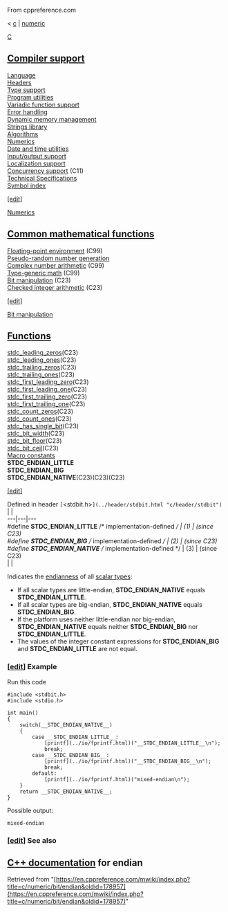 From cppreference.com

< [c](../../c.html "c")‎ | [numeric](../numeric.html "c/numeric")

[ C](../../c.html "c")

[Compiler support](../compiler_support.html "c/compiler support")  
---  
[Language](../language.html "c/language")  
[Headers](../header.html "c/header")  
[Type support](../types.html "c/types")  
[Program utilities](../program.html "c/program")  
[Variadic function support](../variadic.html "c/variadic")  
[Error handling](../error.html "c/error")  
[Dynamic memory management](../memory.html "c/memory")  
[Strings library](../string.html "c/string")  
[Algorithms](../algorithm.html "c/algorithm")  
[Numerics](../numeric.html "c/numeric")  
[Date and time utilities](../chrono.html "c/chrono")  
[Input/output support](../io.html "c/io")  
[Localization support](../locale.html "c/locale")  
[Concurrency support](../thread.html "c/thread") (C11)  
[Technical Specifications](../experimental.html "c/experimental")  
[Symbol index](../index.html "c/symbol index")  
  
[[edit]](https://en.cppreference.com/mwiki/index.php?title=Template:c/navbar_content&action=edit)

[ Numerics](../numeric.html "c/numeric")

[Common mathematical functions](math.html "c/numeric/math")  
---  
[Floating-point environment](fenv.html "c/numeric/fenv") (C99)  
[Pseudo-random number generation](random.html "c/numeric/random")  
[Complex number arithmetic](complex.html "c/numeric/complex") (C99)  
[Type-generic math](tgmath.html "c/numeric/tgmath") (C99)  
[Bit manipulation](../numeric.html#Bit_manipulation "c/numeric") (C23)  
[Checked integer arithmetic](../numeric.html#Checked_integer_arithmetic "c/numeric") (C23)  
  
[[edit]](https://en.cppreference.com/mwiki/index.php?title=Template:c/numeric/navbar_content&action=edit)

[Bit manipulation](../numeric.html#Bit_manipulation_.28since_C23.29 "c/numeric")

[Functions](bit_manip.html#Functions "c/numeric/bit manip")  
---  
[stdc_leading_zeros](bit/stdc_leading_zeros.html "c/numeric/bit/stdc leading zeros")(C23)  
[stdc_leading_ones](https://en.cppreference.com/mwiki/index.php?title=c/numeric/bit/stdc_leading_ones&action=edit&redlink=1 "c/numeric/bit/stdc leading ones \(page does not exist\)")(C23)  
[stdc_trailing_zeros](https://en.cppreference.com/mwiki/index.php?title=c/numeric/bit/stdc_trailing_zeros&action=edit&redlink=1 "c/numeric/bit/stdc trailing zeros \(page does not exist\)")(C23)  
[stdc_trailing_ones](https://en.cppreference.com/mwiki/index.php?title=c/numeric/bit/stdc_trailing_ones&action=edit&redlink=1 "c/numeric/bit/stdc trailing ones \(page does not exist\)")(C23)  
[stdc_first_leading_zero](https://en.cppreference.com/mwiki/index.php?title=c/numeric/bit/stdc_first_leading_zero&action=edit&redlink=1 "c/numeric/bit/stdc first leading zero \(page does not exist\)")(C23)  
[stdc_first_leading_one](https://en.cppreference.com/mwiki/index.php?title=c/numeric/bit/stdc_first_leading_one&action=edit&redlink=1 "c/numeric/bit/stdc first leading one \(page does not exist\)")(C23)  
[stdc_first_trailing_zero](https://en.cppreference.com/mwiki/index.php?title=c/numeric/bit/stdc_first_trailing_zero&action=edit&redlink=1 "c/numeric/bit/stdc first trailing zero \(page does not exist\)")(C23)  
[stdc_first_trailing_one](https://en.cppreference.com/mwiki/index.php?title=c/numeric/bit/stdc_first_trailing_one&action=edit&redlink=1 "c/numeric/bit/stdc first trailing one \(page does not exist\)")(C23)  
[stdc_count_zeros](https://en.cppreference.com/mwiki/index.php?title=c/numeric/bit/stdc_count_zeros&action=edit&redlink=1 "c/numeric/bit/stdc count zeros \(page does not exist\)")(C23)  
[stdc_count_ones](https://en.cppreference.com/mwiki/index.php?title=c/numeric/bit/stdc_count_ones&action=edit&redlink=1 "c/numeric/bit/stdc count ones \(page does not exist\)")(C23)  
[stdc_has_single_bit](https://en.cppreference.com/mwiki/index.php?title=c/numeric/bit/stdc_has_single_bit&action=edit&redlink=1 "c/numeric/bit/stdc has single bit \(page does not exist\)")(C23)  
[stdc_bit_width](https://en.cppreference.com/mwiki/index.php?title=c/numeric/bit/stdc_bit_width&action=edit&redlink=1 "c/numeric/bit/stdc bit width \(page does not exist\)")(C23)  
[stdc_bit_floor](https://en.cppreference.com/mwiki/index.php?title=c/numeric/bit/stdc_bit_floor&action=edit&redlink=1 "c/numeric/bit/stdc bit floor \(page does not exist\)")(C23)  
[stdc_bit_ceil](https://en.cppreference.com/mwiki/index.php?title=c/numeric/bit/stdc_bit_ceil&action=edit&redlink=1 "c/numeric/bit/stdc bit ceil \(page does not exist\)")(C23)  
[Macro constants](bit_manip.html#Macro_constants "c/numeric/bit manip")  
**__STDC_ENDIAN_LITTLE__  
__STDC_ENDIAN_BIG__  
__STDC_ENDIAN_NATIVE__**(C23)(C23)(C23)  
  
[[edit]](https://en.cppreference.com/mwiki/index.php?title=Template:c/numeric/bit/navbar_content&action=edit)

Defined in header `[`<stdbit.h>`](../header/stdbit.html "c/header/stdbit")` |  |   
---|---|---  
#define __STDC_ENDIAN_LITTLE__ /* implementation-defined */ |  (1)  |  (since C23)  
#define __STDC_ENDIAN_BIG__ /* implementation-defined */ |  (2)  |  (since C23)  
#define __STDC_ENDIAN_NATIVE__ /* implementation-defined */ |  (3)  |  (since C23)  
| |   
  
Indicates the [endianness](https://en.wikipedia.org/wiki/Endianness#Overview "enwiki:Endianness") of all [scalar types](../../cpp/language/type-id.html "cpp/language/type"): 

  * If all scalar types are little-endian, __STDC_ENDIAN_NATIVE__ equals __STDC_ENDIAN_LITTLE__. 
  * If all scalar types are big-endian, __STDC_ENDIAN_NATIVE__ equals __STDC_ENDIAN_BIG__. 
  * If the platform uses neither little-endian nor big-endian, __STDC_ENDIAN_NATIVE__ equals neither __STDC_ENDIAN_BIG__ nor __STDC_ENDIAN_LITTLE__. 
  * The values of the integer constant expressions for __STDC_ENDIAN_BIG__ and __STDC_ENDIAN_LITTLE__ are not equal. 



### [[edit](https://en.cppreference.com/mwiki/index.php?title=c/numeric/bit/endian&action=edit&section=1 "Edit section: Example")] Example

Run this code
    
    
    #include <stdbit.h>
    #include <stdio.h>
     
    int main()
    {
        switch(__STDC_ENDIAN_NATIVE__)
        {
            case __STDC_ENDIAN_LITTLE__:
                [printf](../io/fprintf.html)("__STDC_ENDIAN_LITTLE__\n");
                break;
            case __STDC_ENDIAN_BIG__:
                [printf](../io/fprintf.html)("__STDC_ENDIAN_BIG__\n");
                break;
            default:
                [printf](../io/fprintf.html)("mixed-endian\n");
        }
        return __STDC_ENDIAN_NATIVE__;
    }

Possible output: 
    
    
    mixed-endian

### [[edit](https://en.cppreference.com/mwiki/index.php?title=c/numeric/bit/endian&action=edit&section=2 "Edit section: See also")] See also

[C++ documentation](../../cpp/types/endian.html "cpp/types/endian") for endian  
---  
  
Retrieved from "[https://en.cppreference.com/mwiki/index.php?title=c/numeric/bit/endian&oldid=178957](https://en.cppreference.com/mwiki/index.php?title=c/numeric/bit/endian&oldid=178957)" 
